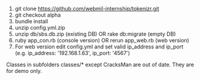 
1. git clone https://github.com/webmil-internship/tokenizr.git
2. git checkout alpha
3. bundle install
4. unzip config.yml.zip
5. unzip db/sbs.db.zip (existing DB) OR rake db:migrate (empty DB)
6. ruby app_con.rb (console version) OR rerun app_web.rb (web version)
7. For web version edit config.yml and set valid ip_address and ip_port (e.g. ip_address: '192.168.1.63', ip_port: '4567')

Classes in subfolders classes/* except CracksMan are out of date. They are for demo only.

